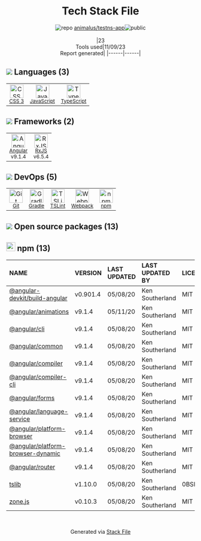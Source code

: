 <!--
--- Readme.md Snippet without images Start ---
## Tech Stack
animalus/testns-app is built on the following main stack:
- [Gradle](https://www.gradle.org/) – Java Build Tools
- [JavaScript](https://developer.mozilla.org/en-US/docs/Web/JavaScript) – Languages
- [TypeScript](http://www.typescriptlang.org) – Languages
- [Webpack](http://webpack.js.org) – JS Build Tools / JS Task Runners
- [RxJS](http://reactivex.io/rxjs/) – Concurrency Frameworks
- [Angular](https://angular.io) – Javascript MVC Frameworks
- [TSLint](https://github.com/palantir/tslint) – Code Review

Full tech stack [here](/techstack.md)
--- Readme.md Snippet without images End ---

--- Readme.md Snippet with images Start ---
## Tech Stack
animalus/testns-app is built on the following main stack:
- <img width='25' height='25' src='https://img.stackshare.io/service/975/gradlephant-social-black-bg.png' alt='Gradle'/> [Gradle](https://www.gradle.org/) – Java Build Tools
- <img width='25' height='25' src='https://img.stackshare.io/service/1209/javascript.jpeg' alt='JavaScript'/> [JavaScript](https://developer.mozilla.org/en-US/docs/Web/JavaScript) – Languages
- <img width='25' height='25' src='https://img.stackshare.io/service/1612/bynNY5dJ.jpg' alt='TypeScript'/> [TypeScript](http://www.typescriptlang.org) – Languages
- <img width='25' height='25' src='https://img.stackshare.io/service/1682/IMG_4636.PNG' alt='Webpack'/> [Webpack](http://webpack.js.org) – JS Build Tools / JS Task Runners
- <img width='25' height='25' src='https://img.stackshare.io/service/1796/984368.png' alt='RxJS'/> [RxJS](http://reactivex.io/rxjs/) – Concurrency Frameworks
- <img width='25' height='25' src='https://img.stackshare.io/service/3745/cb8U-gL6_400x400.jpg' alt='Angular'/> [Angular](https://angular.io) – Javascript MVC Frameworks
- <img width='25' height='25' src='https://img.stackshare.io/service/5561/303157.png' alt='TSLint'/> [TSLint](https://github.com/palantir/tslint) – Code Review

Full tech stack [here](/techstack.md)
--- Readme.md Snippet with images End ---
-->
<div align="center">

# Tech Stack File
![](https://img.stackshare.io/repo.svg "repo") [animalus/testns-app](https://github.com/animalus/testns-app)![](https://img.stackshare.io/public_badge.svg "public")
<br/><br/>
|23<br/>Tools used|11/09/23 <br/>Report generated|
|------|------|
</div>

## <img src='https://img.stackshare.io/languages.svg'/> Languages (3)
<table><tr>
  <td align='center'>
  <img width='36' height='36' src='https://img.stackshare.io/service/6727/css.png' alt='CSS 3'>
  <br>
  <sub><a href="https://developer.mozilla.org/en-US/docs/Web/CSS/CSS3">CSS 3</a></sub>
  <br>
  <sub></sub>
</td>

<td align='center'>
  <img width='36' height='36' src='https://img.stackshare.io/service/1209/javascript.jpeg' alt='JavaScript'>
  <br>
  <sub><a href="https://developer.mozilla.org/en-US/docs/Web/JavaScript">JavaScript</a></sub>
  <br>
  <sub></sub>
</td>

<td align='center'>
  <img width='36' height='36' src='https://img.stackshare.io/service/1612/bynNY5dJ.jpg' alt='TypeScript'>
  <br>
  <sub><a href="http://www.typescriptlang.org">TypeScript</a></sub>
  <br>
  <sub></sub>
</td>

</tr>
</table>

## <img src='https://img.stackshare.io/frameworks.svg'/> Frameworks (2)
<table><tr>
  <td align='center'>
  <img width='36' height='36' src='https://img.stackshare.io/service/3745/cb8U-gL6_400x400.jpg' alt='Angular'>
  <br>
  <sub><a href="https://angular.io">Angular</a></sub>
  <br>
  <sub>v9.1.4</sub>
</td>

<td align='center'>
  <img width='36' height='36' src='https://img.stackshare.io/service/1796/984368.png' alt='RxJS'>
  <br>
  <sub><a href="http://reactivex.io/rxjs/">RxJS</a></sub>
  <br>
  <sub>v6.5.4</sub>
</td>

</tr>
</table>

## <img src='https://img.stackshare.io/devops.svg'/> DevOps (5)
<table><tr>
  <td align='center'>
  <img width='36' height='36' src='https://img.stackshare.io/service/1046/git.png' alt='Git'>
  <br>
  <sub><a href="http://git-scm.com/">Git</a></sub>
  <br>
  <sub></sub>
</td>

<td align='center'>
  <img width='36' height='36' src='https://img.stackshare.io/service/975/gradlephant-social-black-bg.png' alt='Gradle'>
  <br>
  <sub><a href="https://www.gradle.org/">Gradle</a></sub>
  <br>
  <sub></sub>
</td>

<td align='center'>
  <img width='36' height='36' src='https://img.stackshare.io/service/5561/303157.png' alt='TSLint'>
  <br>
  <sub><a href="https://github.com/palantir/tslint">TSLint</a></sub>
  <br>
  <sub></sub>
</td>

<td align='center'>
  <img width='36' height='36' src='https://img.stackshare.io/service/1682/IMG_4636.PNG' alt='Webpack'>
  <br>
  <sub><a href="http://webpack.js.org">Webpack</a></sub>
  <br>
  <sub></sub>
</td>

<td align='center'>
  <img width='36' height='36' src='https://img.stackshare.io/service/1120/lejvzrnlpb308aftn31u.png' alt='npm'>
  <br>
  <sub><a href="https://www.npmjs.com/">npm</a></sub>
  <br>
  <sub></sub>
</td>

</tr>
</table>


## <img src='https://img.stackshare.io/group.svg' /> Open source packages (13)</h2>

## <img width='24' height='24' src='https://img.stackshare.io/service/1120/lejvzrnlpb308aftn31u.png'/> npm (13)

|NAME|VERSION|LAST UPDATED|LAST UPDATED BY|LICENSE|VULNERABILITIES|
|:------|:------|:------|:------|:------|:------|
|[@angular-devkit/build-angular](https://www.npmjs.com/@angular-devkit/build-angular)|v0.901.4|05/08/20|Ken Southerland |MIT|N/A|
|[@angular/animations](https://www.npmjs.com/@angular/animations)|v9.1.4|05/11/20|Ken Southerland |MIT|N/A|
|[@angular/cli](https://www.npmjs.com/@angular/cli)|v9.1.4|05/08/20|Ken Southerland |MIT|N/A|
|[@angular/common](https://www.npmjs.com/@angular/common)|v9.1.4|05/08/20|Ken Southerland |MIT|N/A|
|[@angular/compiler](https://www.npmjs.com/@angular/compiler)|v9.1.4|05/08/20|Ken Southerland |MIT|N/A|
|[@angular/compiler-cli](https://www.npmjs.com/@angular/compiler-cli)|v9.1.4|05/08/20|Ken Southerland |MIT|N/A|
|[@angular/forms](https://www.npmjs.com/@angular/forms)|v9.1.4|05/08/20|Ken Southerland |MIT|N/A|
|[@angular/language-service](https://www.npmjs.com/@angular/language-service)|v9.1.4|05/08/20|Ken Southerland |MIT|N/A|
|[@angular/platform-browser](https://www.npmjs.com/@angular/platform-browser)|v9.1.4|05/08/20|Ken Southerland |MIT|N/A|
|[@angular/platform-browser-dynamic](https://www.npmjs.com/@angular/platform-browser-dynamic)|v9.1.4|05/08/20|Ken Southerland |MIT|N/A|
|[@angular/router](https://www.npmjs.com/@angular/router)|v9.1.4|05/08/20|Ken Southerland |MIT|N/A|
|[tslib](https://www.npmjs.com/tslib)|v1.10.0|05/08/20|Ken Southerland |0BSD|N/A|
|[zone.js](https://www.npmjs.com/zone.js)|v0.10.3|05/08/20|Ken Southerland |MIT|N/A|

<br/>
<div align='center'>

Generated via [Stack File](https://github.com/apps/stack-file)
